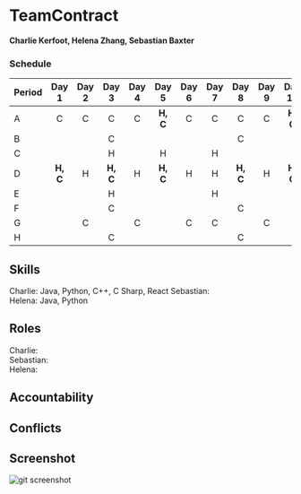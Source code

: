 # TeamContract

**Charlie Kerfoot, Helena Zhang, Sebastian Baxter**

### Schedule
|Period|Day 1|Day 2|Day 3|Day 4|Day 5|Day 6|Day 7|Day 8|Day 9|Day 10|
|------|:-----:|:-----:|:-----:|:-----:|:-----:|:-----:|:-----:|:-----:|:-----:|:------:|
|A     |C    |C    |C    |C    |**H, C** |C    |C    |C    |C    |**H, C**  |
|B     |     |     |C    |     |     |     |     |C    |     |      |
|C     |     |     |H    |     |H    |     |H    |     |     |      |
|D     |**H, C** |H    |**H, C** |H    |**H, C** |H    |H    |**H, C** |H    |**H, C**  |
|E     |     |     |H    |     |     |     |H    |     |     |      |
|F     |     |     |C    |     |     |     |     |C    |     |      |
|G     |     |C    |     |C    |     |C    |C    |     |C    |      |
|H     |     |     |C    |     |     |     |     |C    |     |      |

## Skills

Charlie: Java, Python, C++, C Sharp, React
Sebastian:     \
Helena: Java, Python

## Roles

Charlie:    \
Sebastian:   \
Helena:    

## Accountability

## Conflicts

## Screenshot

![git screenshot](<Screenshot 2024-09-18 at 1.51.46 PM.png>)